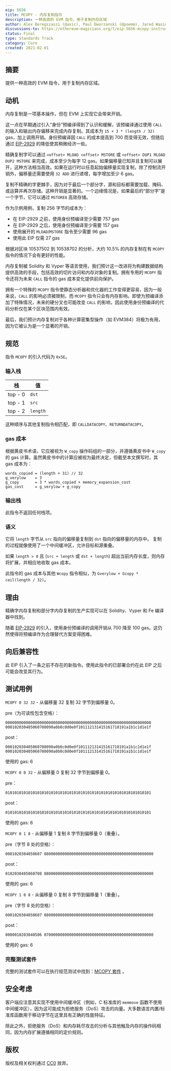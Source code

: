 ```yaml
---
eip: 5656
title: MCOPY - 内存复制指令
description: 一种高效的 EVM 指令，用于复制内存区域
author: Alex Beregszaszi (@axic), Paul Dworzanski (@poemm), Jared Wasinger (@jwasinger), Casey Detrio (@cdetrio), Pawel Bylica (@chfast), Charles Cooper (@charles-cooper)
discussions-to: https://ethereum-magicians.org/t/eip-5656-mcopy-instruction/10890
status: Final
type: Standards Track
category: Core
created: 2021-02-01
---
```


## 摘要

提供一种高效的 EVM 指令，用于复制内存区域。

## 动机

内存复制是一项基本操作，但在 EVM 上实现它会带来开销。

这一点在早期通过引入“身份”预编译得到了认识和缓解，该预编译通过使用 `CALL` 的输入和输出内存偏移来完成内存复制。其成本为 `15 + 3 * (length / 32)` gas，加上调用开销。身份预编译因 `CALL` 的成本提高到 700 而变得无效，但随后通过 [EIP-2929](./eip-2929.md) 的降低使其稍微经济一些。

精确复制字可以通过 `<offset> MLOAD <offset> MSTORE` 或 `<offset> DUP1 MLOAD DUP2 MSTORE` 来完成，成本至少为每字 12 gas。如果偏移量已知并且复制可以展开，这种方法相当高效。如果在运行时以任意起始偏移量实现复制，除了控制流开销外，偏移量还需要使用 `32 ADD` 进行递增，每字增加至少 6 gas。

复制不精确的字更棘手，因为对于最后一个部分字，源和目标都需要加载、掩码、或运算并再次存储。这种开销是显著的。一个边缘情况是，如果最后的“部分字”是一个字节，它可以通过 `MSTORE8` 高效存储。

作为示例用例，复制 256 字节的成本为：

- 在 EIP-2929 之前，使用身份预编译至少需要 757 gas
- 在 EIP-2929 之后，使用身份预编译至少需要 157 gas
- 使用展开的 `MLOAD`/`MSTORE` 指令至少需要 96 gas
- 使用此 EIP 仅需 27 gas

根据对区块 10537502 到 10538702 的分析，大约 10.5% 的内存复制在有 `MCOPY` 指令的情况下会有更好的性能。

内存复制被 Solidity 和 Vyper 等语言使用，我们预计这一改进将为构建数据结构提供高效的手段，包括高效的切片访问和内存对象的复制。拥有专用的 `MCOPY` 指令还将为未来 `CALL` 指令的 gas 成本变化提供前向保护。

拥有一个特殊的 `MCOPY` 指令使静态分析器和优化器的工作变得更容易，因为一般来说，`CALL` 的影响必须被限制，而 `MCOPY` 指令只会有内存影响。即使为预编译添加了特殊情况，未来的硬分叉也可能改变 `CALL` 的影响，因此使用身份预编译的代码分析仅在某个区块范围内有效。

最后，我们预计内存复制对于各种计算密集型操作（如 EVM384）将极为有用，因为它被认为是一个显著的开销。

## 规范

指令 `MCOPY` 的引入代码为 `0x5E`。

### 输入栈

| 栈   | 值   |
|------|------|
| top - 0 | `dst` |
| top - 1 | `src` |
| top - 2 | `length` |

这种顺序与其他复制指令相匹配，即 `CALLDATACOPY`、`RETURNDATACOPY`。

### gas 成本

根据黄皮书术语，它应被视为 `W_copy` 操作码组的一部分，并遵循黄皮书中 `W_copy` 的 gas 计算。虽然黄皮书中的计算应被视为最终决定，但截至本文撰写时，其 gas 成本为：

```
words_copied = (length + 31) // 32
g_verylow    = 3
g_copy       = 3 * words_copied + memory_expansion_cost
gas_cost     = g_verylow + g_copy
```

### 输出栈

此指令不返回任何栈项。

### 语义

它将 `length` 字节从 `src` 指向的偏移量复制到 `dst` 指向的偏移量的内存中。
复制的过程就像使用了一个中间缓冲区，允许目标和源重叠。

如果 `length > 0` 且 (`src + length` 或 `dst + length`) 超出当前内存长度，则内存将扩展，并相应地收取 gas 成本。

此指令的 gas 成本与其他 `Wcopy` 指令相似，为 `Gverylow + Gcopy * ceil(length / 32)`。

## 理由

精确字内存复制和部分字内存复制的生产实现可以在 Solidity、Vyper 和 Fe 编译器中找到。

随着 [EIP-2929](./eip-2929.md) 的引入，使用身份预编译的调用开销从 700 降至 100 gas。这仍然使得将预编译作为合理替代方案变得困难。

## 向后兼容性

此 EIP 引入了一条之前不存在的新指令。使用此指令的已部署合约在此 EIP 之后可能会改变其行为。

## 测试用例

`MCOPY 0 32 32` - 从偏移量 32 复制 32 字节到偏移量 0。

pre（为可读性包含空格）：

```
0000000000000000000000000000000000000000000000000000000000000000 000102030405060708090a0b0c0d0e0f101112131415161718191a1b1c1d1e1f
```

post：

```
000102030405060708090a0b0c0d0e0f101112131415161718191a1b1c1d1e1f 000102030405060708090a0b0c0d0e0f101112131415161718191a1b1c1d1e1f
```

使用的 gas: 6

`MCOPY 0 0 32` - 从偏移量 0 复制 32 字节到偏移量 0。

pre：

```
0101010101010101010101010101010101010101010101010101010101010101
```

post：

```
0101010101010101010101010101010101010101010101010101010101010101
```

使用的 gas: 6

`MCOPY 0 1 8` - 从偏移量 1 复制 8 字节到偏移量 0（重叠）。

pre（字节 8 处的空格）：

```
0001020304050607 080000000000000000000000000000000000000000000000
```

post：

```
0102030405060708 080000000000000000000000000000000000000000000000
```

使用的 gas: 6

`MCOPY 1 0 8` - 从偏移量 0 复制 8 字节到偏移量 1（重叠）。

pre（字节 8 处的空格）：

```
0001020304050607 080000000000000000000000000000000000000000000000
```

post：

```
0000010203040506 070000000000000000000000000000000000000000000000
```

使用的 gas: 6

### 完整测试套件

完整的测试套件可以在执行规范测试中找到：[MCOPY 套件](https://github.com/ethereum/execution-spec-tests/tree/c0065176a79f89d93f4c326186fc257ec5b8d5f1/tests/cancun/eip5656_mcopy) 。

## 安全考虑

客户端应注意其实现不使用中间缓冲区（例如，C 标准库的 `memmove` 函数不使用中间缓冲区），因为这可能成为拒绝服务（DoS）攻击的向量。大多数语言内置/标准库函数用于移动字节在这里具有正确的性能特征。

除此之外，拒绝服务（DoS）和内存耗尽攻击的分析与其他触及内存的操作码相同，因为内存扩展遵循相同的定价规则。

## 版权

版权及相关权利通过 [CC0](../LICENSE.md) 放弃。